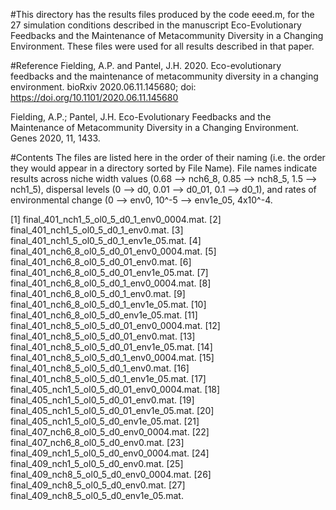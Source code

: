 #This directory has the results files produced by the code eeed.m, for the 27 simulation conditions described in the manuscript Eco-Evolutionary Feedbacks and the Maintenance of Metacommunity Diversity in a Changing Environment. These files were used for all results described in that paper.

#Reference
Fielding, A.P. and Pantel, J.H. 2020. Eco-evolutionary feedbacks and the maintenance of metacommunity diversity in a changing environment. bioRxiv 2020.06.11.145680; doi: https://doi.org/10.1101/2020.06.11.145680

Fielding, A.P.; Pantel, J.H. Eco-Evolutionary Feedbacks and the Maintenance of Metacommunity Diversity in a Changing Environment. Genes 2020, 11, 1433.
 
#Contents
The files are listed here in the order of their naming (i.e. the order they would appear in a directory sorted by File Name). File names indicate results across niche width values (0.68 --> nch6_8, 0.85 --> nch8_5, 1.5 --> nch1_5), dispersal levels (0 --> d0, 0.01 --> d0_01, 0.1 --> d0_1), and rates of environmental change (0 --> env0, 10^-5 --> env1e_05, 4x10^-4.

 [1] final_401_nch1_5_ol0_5_d0_1_env0_0004.mat. 
 [2] final_401_nch1_5_ol0_5_d0_1_env0.mat. 
 [3] final_401_nch1_5_ol0_5_d0_1_env1e_05.mat. 
 [4] final_401_nch6_8_ol0_5_d0_01_env0_0004.mat. 
 [5] final_401_nch6_8_ol0_5_d0_01_env0.mat. 
 [6] final_401_nch6_8_ol0_5_d0_01_env1e_05.mat. 
 [7] final_401_nch6_8_ol0_5_d0_1_env0_0004.mat. 
 [8] final_401_nch6_8_ol0_5_d0_1_env0.mat. 
 [9] final_401_nch6_8_ol0_5_d0_1_env1e_05.mat. 
[10] final_401_nch6_8_ol0_5_d0_env1e_05.mat. 
[11] final_401_nch8_5_ol0_5_d0_01_env0_0004.mat. 
[12] final_401_nch8_5_ol0_5_d0_01_env0.mat. 
[13] final_401_nch8_5_ol0_5_d0_01_env1e_05.mat. 
[14] final_401_nch8_5_ol0_5_d0_1_env0_0004.mat. 
[15] final_401_nch8_5_ol0_5_d0_1_env0.mat. 
[16] final_401_nch8_5_ol0_5_d0_1_env1e_05.mat. 
[17] final_405_nch1_5_ol0_5_d0_01_env0_0004.mat. 
[18] final_405_nch1_5_ol0_5_d0_01_env0.mat. 
[19] final_405_nch1_5_ol0_5_d0_01_env1e_05.mat. 
[20] final_405_nch1_5_ol0_5_d0_env1e_05.mat. 
[21] final_407_nch6_8_ol0_5_d0_env0_0004.mat. 
[22] final_407_nch6_8_ol0_5_d0_env0.mat. 
[23] final_409_nch1_5_ol0_5_d0_env0_0004.mat. 
[24] final_409_nch1_5_ol0_5_d0_env0.mat. 
[25] final_409_nch8_5_ol0_5_d0_env0_0004.mat. 
[26] final_409_nch8_5_ol0_5_d0_env0.mat. 
[27] final_409_nch8_5_ol0_5_d0_env1e_05.mat. 
